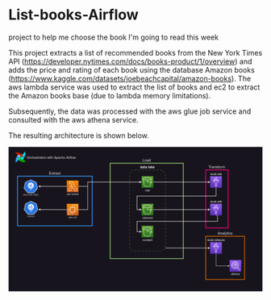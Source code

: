 # List-books-Airflow
project to help me choose the book I'm going to read this week


This project extracts a list of recommended books from the New York Times API (https://developer.nytimes.com/docs/books-product/1/overview) and adds the price and rating of each book using the database Amazon books (https://www.kaggle.com/datasets/joebeachcapital/amazon-books). The aws lambda service was used to extract the list of books and ec2 to extract the Amazon books base (due to lambda memory limitations).

Subsequently, the data was processed with the aws glue job service and consulted with the aws athena service.

The resulting architecture is shown below.

![alt text](https://github.com/nandozanutto/List-books-Airflow/blob/main/arquitetura.png?raw=true)
